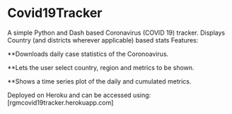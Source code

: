 # Covid19Tracker
A simple Python and Dash based Coronavirus (COVID 19) tracker.
Displays Country (and districts wherever applicable) based stats 
Features:

**Downloads daily case statistics of the Coronoavirus.

**Lets the user select country, region and metrics to be shown.

**Shows a time series plot of the daily and cumulated metrics.

Deployed on Heroku and can be accessed using: [rgmcovid19tracker.herokuapp.com]
